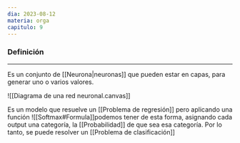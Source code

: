 ```yaml
---
dia: 2023-08-12
materia: orga
capitulo: 9
---
```

### Definición
---
Es un conjunto de [[Neurona|neuronas]] que pueden estar en capas, para generar uno o varios valores. 

![[Diagrama de una red neuronal.canvas]]

Es un modelo que resuelve un [[Problema de regresión]] pero aplicando una función ![[Softmax#Formula]]podemos tener de esta forma, asignando cada output una categoría, la [[Probabilidad]] de que sea esa categoría. Por lo tanto, se puede resolver un [[Problema de clasificación]] 